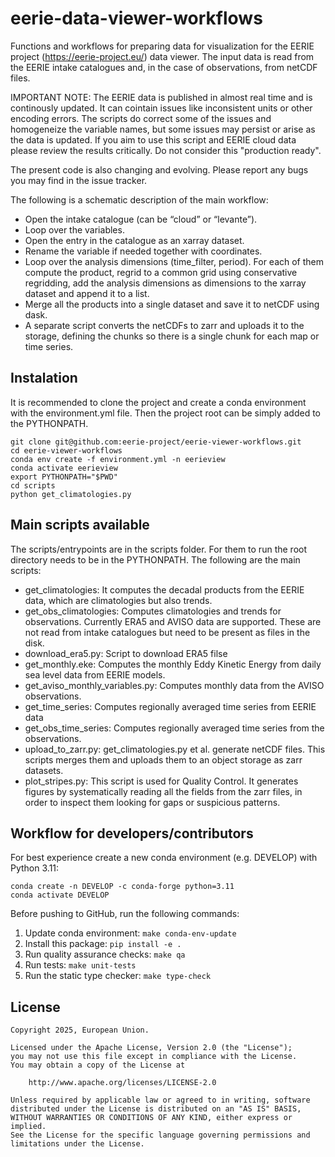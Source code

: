 # eerie-data-viewer-workflows

Functions and workflows for preparing data for visualization for the EERIE project (https://eerie-project.eu/) data viewer. The input
data is read from the EERIE intake catalogues and, in the case of observations,
from netCDF files.

IMPORTANT NOTE: The EERIE data is published in almost real time and is continously updated.
It can cointain issues like inconsistent units or other encoding errors. The scripts do correct some of
the issues and homogeneize the variable names, but some issues may persist or arise as the data is updated.
If you aim to use this script and EERIE cloud data please review the results critically. Do not consider
this "production ready".

The present code is also changing and evolving. Please report any bugs you may find in the issue tracker.

The following is a schematic description of the main workflow:

- Open the intake catalogue (can be “cloud” or “levante”).
- Loop over the variables.
- Open the entry in the catalogue as an xarray dataset.
- Rename the variable if needed together with coordinates.
- Loop over the analysis dimensions (time_filter, period). For each of them compute the product, regrid to a common grid using conservative regridding, add the analysis dimensions as dimensions to the xarray dataset and append it to a list.
- Merge all the products into a single dataset and save it to netCDF using dask.
- A separate script converts the netCDFs to zarr and uploads it to the storage, defining the chunks so there is a single chunk for each map or time series.

## Instalation

It is recommended to clone the project and create a conda environment with the environment.yml file. Then
the project root can be simply added to the PYTHONPATH.

```commandline
git clone git@github.com:eerie-project/eerie-viewer-workflows.git
cd eerie-viewer-workflows
conda env create -f environment.yml -n eerieview
conda activate eerieview
export PYTHONPATH="$PWD"
cd scripts
python get_climatologies.py
```

## Main scripts available

The scripts/entrypoints are in the scripts folder. For them to run the root directory needs to be in the
PYTHONPATH. The following are the main scripts:

- get_climatologies: It computes the decadal products from the EERIE data, which are climatologies but also trends.
- get_obs_climatologies: Computes climatologies and trends for observations. Currently ERA5 and AVISO data are supported. These are not read from intake catalogues but need to be present as files in the disk.
- download_era5.py: Script to download ERA5 filse
- get_monthly.eke: Computes the monthly Eddy Kinetic Energy from daily sea level data from EERIE models.
- get_aviso_monthly_variables.py: Computes monthly data from the AVISO observations.
- get_time_series: Computes regionally averaged time series from EERIE data
- get_obs_time_series: Computes regionally averaged time series from the observations.
- upload_to_zarr.py: get_climatologies.py et al. generate netCDF files. This scripts merges them and uploads them to an object storage as zarr datasets.
- plot_stripes.py: This script is used for Quality Control. It generates figures by systematically reading all the fields from the zarr files, in order to inspect them looking for gaps or suspicious patterns.

## Workflow for developers/contributors

For best experience create a new conda environment (e.g. DEVELOP) with Python 3.11:

```
conda create -n DEVELOP -c conda-forge python=3.11
conda activate DEVELOP
```

Before pushing to GitHub, run the following commands:

1. Update conda environment: `make conda-env-update`
1. Install this package: `pip install -e .`
1. Run quality assurance checks: `make qa`
1. Run tests: `make unit-tests`
1. Run the static type checker: `make type-check`

## License

```
Copyright 2025, European Union.

Licensed under the Apache License, Version 2.0 (the "License");
you may not use this file except in compliance with the License.
You may obtain a copy of the License at

    http://www.apache.org/licenses/LICENSE-2.0

Unless required by applicable law or agreed to in writing, software
distributed under the License is distributed on an "AS IS" BASIS,
WITHOUT WARRANTIES OR CONDITIONS OF ANY KIND, either express or implied.
See the License for the specific language governing permissions and
limitations under the License.
```
